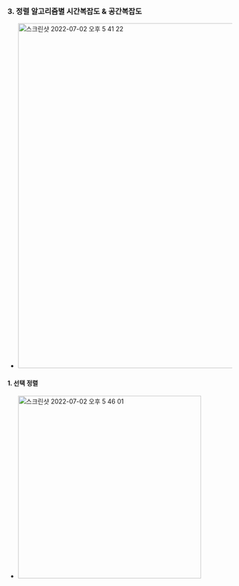 ### 3. 정렬 알고리즘별 시간복잡도 & 공간복잡도
- <img width="774" alt="스크린샷 2022-07-02 오후 5 41 22" src="https://user-images.githubusercontent.com/62214428/176993427-7fc411c0-d609-4aae-8853-d31938a3b100.png">

#### 1. 선택 정렬
- <img width="410" alt="스크린샷 2022-07-02 오후 5 46 01" src="https://user-images.githubusercontent.com/62214428/176993575-fef26c7f-e021-4f50-8284-d24f6fd2bd88.png">
